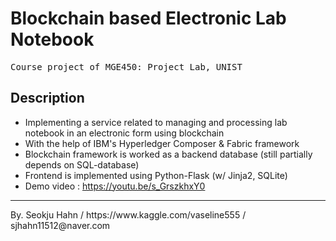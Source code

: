 # Blockchain based Electronic Lab Notebook
<pre>
Course project of MGE450: Project Lab, UNIST
</pre>

## Description
* Implementing a service related to managing and processing lab notebook in an electronic form using blockchain
* With the help of IBM's Hyperledger Composer & Fabric framework
* Blockchain framework is worked as a backend database (still partially depends on SQL-database)
* Frontend is implemented using Python-Flask (w/ Jinja2, SQLite)
* Demo video : https://youtu.be/s_GrszkhxY0

<hr>
By. Seokju Hahn / https://www.kaggle.com/vaseline555 / sjhahn11512@naver.com
